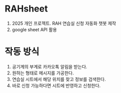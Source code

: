 # RAHsheet
1. 2025 개인 프로젝트. RAH 연습실 신청 자동화 챗봇 제작
2. google sheet API 활용

# 작동 방식
1. 공기계의 부계로 카카오톡 알림을 받는다.
2. 원하는 형태로 메시지를 가공한다.
3. 연습실 시트에서 해당 위치를 찾고 정보를 검색한다.
4. 바로 신청 가능하다면 시트에 반영하고 신청한다. 
